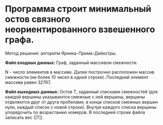 # Программа строит минимальный остов связного неориентированного взвешенного графа.

Метод решения: алгоритм Ярника-Прима-Дейкстры.

**Файл входных данных:**
Граф, заданный массивом смежности.

N - число элементов в массиве. Далее построчно расположен массив
смежности (не более 10 чисел в одной строке). Последний элемент
массива равен 32767.

**Файл выходных данных:**
Остов T, заданный списками смежностей (для каждой вершины указываются
смежные с ней вершины, вершины отделяются друг от друга пробелами, в конце
списков смежных вершин нули, каждый список с новой строки). Внутри каждого
списка вершины упорядочить по возрастанию номеров. В последней строке
файла записать вес (|T|).
